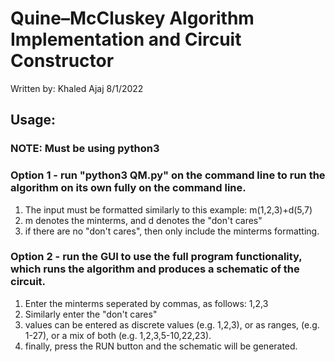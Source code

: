 

# Quine–McCluskey Algorithm Implementation and Circuit Constructor

 Written by: Khaled Ajaj
8/1/2022 

## Usage: 

### NOTE: Must be using python3

### Option 1 - run "python3 QM.py" on the command line to run the algorithm on its own fully on the command line.
1. The input must be formatted similarly to this example: m(1,2,3)+d(5,7)
2. m denotes the minterms, and d denotes the "don't cares"
3. if there are no "don't cares", then only include the minterms formatting.

### Option 2 - run the GUI to use the full program functionality, which runs the algorithm and produces a schematic of the circuit.
1. Enter the minterms seperated by commas, as follows: 1,2,3
2. Similarly enter the "don't cares"
3. values can be entered as discrete values (e.g. 1,2,3), or as ranges, (e.g. 1-27), or a mix of both (e.g. 1,2,3,5-10,22,23).
4. finally, press the RUN button and the schematic will be generated.






